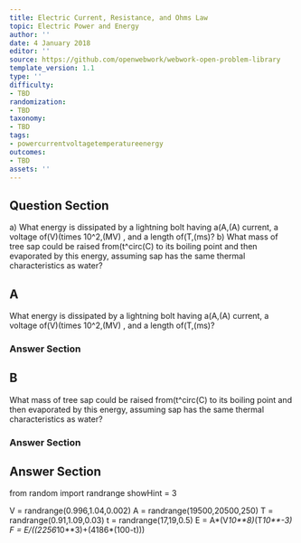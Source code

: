 ```yaml
---
title: Electric Current, Resistance, and Ohms Law
topic: Electric Power and Energy
author: ''
date: 4 January 2018
editor: ''
source: https://github.com/openwebwork/webwork-open-problem-library
template_version: 1.1
type: ''
difficulty:
- TBD
randomization:
- TBD
taxonomy:
- TBD
tags:
- powercurrentvoltagetemperatureenergy
outcomes:
- TBD
assets: ''
---
```


## Question Section 

a) What energy is dissipated by a lightning bolt having a(A,(A) current, a voltage of(V)(times 10^2,(MV) , and a length of(T,(ms)?
b) What mass of tree sap could be raised from(t^circ(C) to its boiling point and then evaporated by this energy, assuming sap has the same thermal characteristics as water?

## A
What energy is dissipated by a lightning bolt having a(A,(A) current, a voltage of(V)(times 10^2,(MV) , and a length of(T,(ms)?
### Answer Section
## B
What mass of tree sap could be raised from(t^circ(C) to its boiling point and then evaporated by this energy, assuming sap has the same thermal characteristics as water?
### Answer Section


## Answer Section

from random import randrange
showHint = 3


V = randrange(0.996,1.04,0.002)
A = randrange(19500,20500,250)
T = randrange(0.91,1.09,0.03)
t = randrange(17,19,0.5)
E = A*(V*10**8)*(T*10**-3)
F = E/((2256*10**3)+(4186*(100-t)))